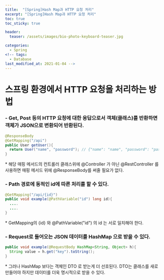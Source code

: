 ```yaml
---
title:  "[Spring]Hash Map과 HTTP 요청 처리"
excerpt: "[Spring]Hash Map과 HTTP 요청 처리"
toc: true
toc_sticky: true

header:
  teaser: /assets/images/bio-photo-keyboard-teaser.jpg

categories:
  - Spring
<!-- tags:
  - Database 
last_modified_at: 2021-01-04 -->
---
```

# 스프링 환경에서 HTTP 요청을 처리하는 방법

### - Get, Post 등의 HTTP 요청에 대한 응답으로서 객체(클래스)를 반환하면 객체가 JSON으로 변환되어 반환된다. 

```java
@ResponseBody        
@GetMapping("/api")
public User getUser(){
  return User("name", "password"); // {"name": "name", "password": "password"} 
}
```
\* 해당 매핑 메서드의 컨트롤러 클래스위에 @Controller 가 아닌 @RestController 를 사용하면 매핑 메서드 위에 @ResponseBody를 써줄 필요가 없다.

### - Path 경로에 동적인 id에 따른 처리를 할 수 있다.
```java       
@GetMapping("/api/{id}")
public void example(@PathVariable("id") long id){
  ....
  ....
}
```
\*  GetMapping의 {id} 와 @PathVariable("id") 의 id 는 서로 일치해야 한다.
    
### - Request로 들어오는 JSON 데이터를 HashMap 으로 받을 수 있다. 
```java       
public void example(@RequestBody HashMap<String, Object> h){
  String value = h.get("key").toString();
}
```
\*  그러나 HashMap 보다는 객체인 DTO 로 받는게 더 선호된다. DTO는 클래스를 새로 만들어야 하지만 데이터를 더욱 명시적으로 받을 수 있다.
